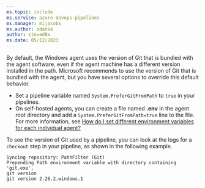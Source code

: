 ```yaml
---
ms.topic: include
ms.service: azure-devops-pipelines
ms.manager: mijacobs
ms.author: sdanie
author: steved0x
ms.date: 05/12/2023
---
```


<!-- No header file, specify the desired level of header file in the enclosing article -->

By default, the Windows agent uses the version of Git that is bundled with the agent software, even if the agent machine has a different version installed in the path. Microsoft recommends to use the version of Git that is bundled with the agent, but you have several options to override this default behavior.

* Set a pipeline variable named `System.PreferGitFromPath` to `true` in your pipelines.
* On self-hosted agents, you can create a file named **.env** in the agent root directory and add a `System.PreferGitFromPath=true` line to the file. For more information, see [How do I set different environment variables for each individual agent?](../windows-agent.md#how-do-i-set-different-environment-variables-for-each-individual-agent)

To see the version of Git used by a pipeline, you can look at the logs for a `checkout` step in your pipeline, as shown in the following example.

```
Syncing repository: PathFilter (Git)
Prepending Path environment variable with directory containing 'git.exe'.
git version
git version 2.26.2.windows.1
```
